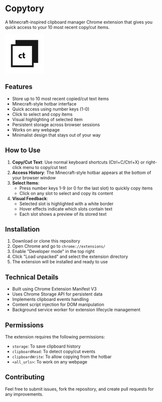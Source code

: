 # Copytory

A Minecraft-inspired clipboard manager Chrome extension that gives you quick access to your 10 most recent copy/cut items.

![Copytory Logo](assets/copytoryLogo128.png)

## Features

- Store up to 10 most recent copied/cut text items
- Minecraft-style hotbar interface
- Quick access using number keys (1-0)
- Click to select and copy items
- Visual highlighting of selected item
- Persistent storage across browser sessions
- Works on any webpage
- Minimalist design that stays out of your way

## How to Use

1. **Copy/Cut Text**: Use normal keyboard shortcuts (Ctrl+C/Ctrl+X) or right-click menu to copy/cut text
2. **Access History**: The Minecraft-style hotbar appears at the bottom of your browser window
3. **Select Items**:
   - Press number keys 1-9 (or 0 for the last slot) to quickly copy items
   - Click on any slot to select and copy its content
4. **Visual Feedback**:
   - Selected slot is highlighted with a white border
   - Hover effects indicate which slots contain text
   - Each slot shows a preview of its stored text

## Installation

1. Download or clone this repository
2. Open Chrome and go to `chrome://extensions/`
3. Enable "Developer mode" in the top right
4. Click "Load unpacked" and select the extension directory
5. The extension will be installed and ready to use

## Technical Details

- Built using Chrome Extension Manifest V3
- Uses Chrome Storage API for persistent data
- Implements clipboard events handling
- Content script injection for DOM manipulation
- Background service worker for extension lifecycle management

## Permissions

The extension requires the following permissions:

- `storage`: To save clipboard history
- `clipboardRead`: To detect copy/cut events
- `clipboardWrite`: To allow copying from the hotbar
- `<all_urls>`: To work on any webpage

## Contributing

Feel free to submit issues, fork the repository, and create pull requests for any improvements.
